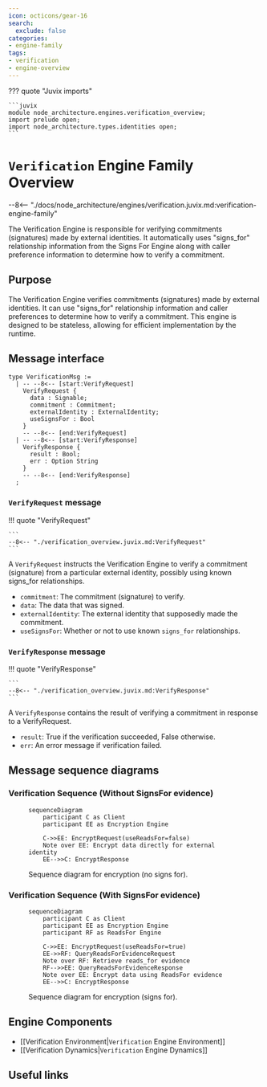 ```yaml
---
icon: octicons/gear-16
search:
  exclude: false
categories:
- engine-family
tags:
- verification
- engine-overview
---
```


??? quote "Juvix imports"

    ```juvix
    module node_architecture.engines.verification_overview;
    import prelude open;
    import node_architecture.types.identities open;
    ```

# `Verification` Engine Family Overview

--8<-- "./docs/node_architecture/engines/verification.juvix.md:verification-engine-family"

The Verification Engine is responsible for verifying commitments (signatures) made by external identities. It automatically uses "signs_for" relationship information from the Signs For Engine along with caller preference information to determine how to verify a commitment.

## Purpose

The Verification Engine verifies commitments (signatures) made by external identities. It can use "signs_for" relationship information and caller preferences to determine how to verify a commitment. This engine is designed to be stateless, allowing for efficient implementation by the runtime.

## Message interface

<!-- --8<-- [start:VerificationMsg] -->
```juvix
type VerificationMsg :=
  | -- --8<-- [start:VerifyRequest]
    VerifyRequest {
      data : Signable;
      commitment : Commitment;
      externalIdentity : ExternalIdentity;
      useSignsFor : Bool
    }
    -- --8<-- [end:VerifyRequest]
  | -- --8<-- [start:VerifyResponse]
    VerifyResponse {
      result : Bool;
      err : Option String
    }
    -- --8<-- [end:VerifyResponse]
  ;
```
<!-- --8<-- [end:VerificationMsg] -->

### `VerifyRequest` message

!!! quote "VerifyRequest"

    ```
    --8<-- "./verification_overview.juvix.md:VerifyRequest"
    ```

A `VerifyRequest` instructs the Verification Engine to verify a commitment (signature) from a particular external identity, possibly using known signs_for relationships.

- `commitment`: The commitment (signature) to verify.
- `data`: The data that was signed.
- `externalIdentity`: The external identity that supposedly made the commitment.
- `useSignsFor`: Whether or not to use known `signs_for` relationships.

### `VerifyResponse` message

!!! quote "VerifyResponse"

    ```
    --8<-- "./verification_overview.juvix.md:VerifyResponse"
    ```

A `VerifyResponse` contains the result of verifying a commitment in response to a VerifyRequest.

- `result`: True if the verification succeeded, False otherwise.
- `err`: An error message if verification failed.

## Message sequence diagrams

### Verification Sequence (Without SignsFor evidence)

<!-- --8<-- [start:message-sequence-diagram-no-signs-for] -->
<figure markdown="span">

```mermaid
sequenceDiagram
    participant C as Client
    participant EE as Encryption Engine

    C->>EE: EncryptRequest(useReadsFor=false)
    Note over EE: Encrypt data directly for external identity
    EE-->>C: EncryptResponse
```

<figcaption markdown="span">
Sequence diagram for encryption (no signs for).
</figcaption>
</figure>
<!-- --8<-- [end:message-sequence-diagram-no-signs-for] -->

### Verification Sequence (With SignsFor evidence)

<!-- --8<-- [start:message-sequence-diagram-signs-for] -->
<figure markdown="span">

```mermaid
sequenceDiagram
    participant C as Client
    participant EE as Encryption Engine
    participant RF as ReadsFor Engine

    C->>EE: EncryptRequest(useReadsFor=true)
    EE->>RF: QueryReadsForEvidenceRequest
    Note over RF: Retrieve reads_for evidence
    RF-->>EE: QueryReadsForEvidenceResponse
    Note over EE: Encrypt data using ReadsFor evidence
    EE-->>C: EncryptResponse
```

<figcaption markdown="span">
Sequence diagram for encryption (signs for).
</figcaption>
</figure>
<!-- --8<-- [end:message-sequence-diagram-signs-for] -->

## Engine Components

- [[Verification Environment|`Verification` Engine Environment]]
- [[Verification Dynamics|`Verification` Engine Dynamics]]

## Useful links

